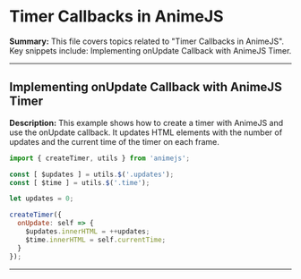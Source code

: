 # Timer Callbacks in AnimeJS

**Summary:** This file covers topics related to "Timer Callbacks in AnimeJS". Key snippets include: Implementing onUpdate Callback with AnimeJS Timer.

---

## Implementing onUpdate Callback with AnimeJS Timer

**Description:** This example shows how to create a timer with AnimeJS and use the onUpdate callback. It updates HTML elements with the number of updates and the current time of the timer on each frame.

```javascript
import { createTimer, utils } from 'animejs';

const [ $updates ] = utils.$('.updates');
const [ $time ] = utils.$('.time');

let updates = 0;

createTimer({
  onUpdate: self => {
    $updates.innerHTML = ++updates;
    $time.innerHTML = self.currentTime;
  }
});
```

---